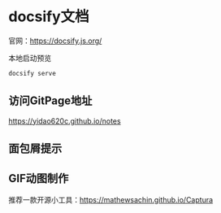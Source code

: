 # docsify文档

官网：<https://docsify.js.org/>

本地启动预览
```bash
docsify serve
```

## 访问GitPage地址

https://yidao620c.github.io/notes

## 面包屑提示

## GIF动图制作

推荐一款开源小工具：<https://mathewsachin.github.io/Captura>

